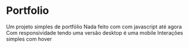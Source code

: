 # Portfolio
Um projeto simples de portfólio 
Nada feito com com javascript até agora
Com responsividade tendo uma versão desktop é uma mobile
Interações simples com hover 
